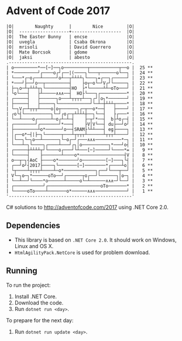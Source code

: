 
# Advent of Code 2017
```
|O|        Naughty      |        Nice         |O|       
|O|  -------------------+-------------------  |O|       
|O|  The Easter Bunny   | encse               |O|       
|O|  uvegla             | Csaba Okrona        |O|       
|O|  mrisoli            | David Guerrero      |O|       
|O|  Mate Borcsok       | gdome               |O|       
|O|  jaksi              | abesto              |O|       
.-----------------------------------------------.       
| o─────────*──[─]──┐o─────────┬───────────┬──o |  25 **
| *─────────┘┌────o┌┘┌──|(────┐└───┬──────o└──┐ |  24 **
| └───*┌─o┌──┴─────┘o┴──┬┴┴┴┴┐└───┐=┌──┐┌─────┘ |  23 **
| *───┘├──┘o──┬─────────┤    ├o┬─o└─┘V┌┘└─────┐ |  22 **
| ├─┐o─┴┬┴┴┴┬┐└─────────┤HO  ├*└─────┴┴─oTo───┘ |  21 **
| └o└───┤   ├┴─────∧∧∧──┤  HO├└───┐┌──────────* |  20 **
| ┌─────┤   ├──────┐o───┴┬┬┬┬┴──┐┌┘│o┐*───────┘ |  19 **
| ├─────┤   ├─────┐└────────────┘└─┴─┼┴┴┴┬────* |  18 **
| └─┐V┌─┴┬┬┬┴────o│o┬──────┐┌─┬──o*──┤   ├────┘ |  17 **
| ┌o└┤└──────────┐└─┘┌o┌─┬┴┴┴┴┼──┐└──┤   ├┌───* |  16 **
| └──┴────o┌─────┴─o┌┴─┴─┤    ├─┬┘*──┤  b├┴o┌─┤ |  15 **
| ┌────────┘┌───────┘*───┤    ├V│V└──┤ du├──┘o┘ |  14 **
| ├─────────┴o*──────┘o──┤SRAM├└┴┴───┤ eg├────┐ |  13 **
| │┌──o*─┤|├─┐└──────┬───┴┬┬┬┬┴──────┴┬┬┬┴────┘ |  12 **
| │└──┐└─┐o──┴──────┐└─o┌─┘┌───∧∧∧──────────*─┐ |  11 **
| └───┴─┐└────┐┌────┴───┘┌┐│o──────────┐*───┘o┤ |  10 **
| ┌─────┼┴┴┴┴┬┘└────o┌───┘└┴───[─]─────┘└────*= |   9 **
| └─────┤    ├───────┴────o*─────────────────┤V |   8 **
| o──┬─┐┤AoC ├────o*───────┘o─────────[─]───┐└┤ |   7 **
| ┌──┘o┘┤2017├────┐└───────[─]────────*┌────┴o│ |   6 **
| └┬────┴┬┬┬┬┴────┴─o*────────────┐┌──┘└───┬──┘ |   5 **
| V└─┐o─┐*──────oTo──┘┌──────┬o┌──┘└──────┐│o─┐ |   4 **
| └──┴──┘└────*o──────┴─────o└─┴──────∧∧∧─┘└──┘ |   3 **
| ┌───────────┘┌────────────────────oTo───────* |   2 **
| └─────oTo────┴───────o*──────∧∧∧────────────┘ |   1 **
'-----------------------------------------------'       

```
C# solutions to http://adventofcode.com/2017 using .NET Core 2.0.

## Dependencies

- This library is based on `.NET Core 2.0`. It should work on Windows, Linux and OS X.
- `HtmlAgilityPack.NetCore` is used for problem download.

## Running

To run the project:

1. Install .NET Core.
2. Download the code.
3. Run `dotnet run <day>`.

To prepare for the next day:

1. Run `dotnet run update <day>`.